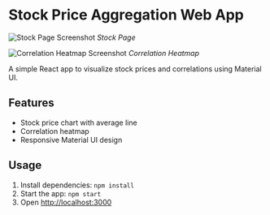 # Stock Price Aggregation Web App

![Stock Page Screenshot](./Screenshot%202025-06-12%20at%2011.54.45%E2%80%AFAM.png)
*Stock Page*

![Correlation Heatmap Screenshot](./Screenshot%202025-06-12%20at%2011.54.56%E2%80%AFAM.png)
*Correlation Heatmap*

A simple React app to visualize stock prices and correlations using Material UI.

## Features
- Stock price chart with average line
- Correlation heatmap
- Responsive Material UI design

## Usage
1. Install dependencies: `npm install`
2. Start the app: `npm start`
3. Open [http://localhost:3000](http://localhost:3000)
